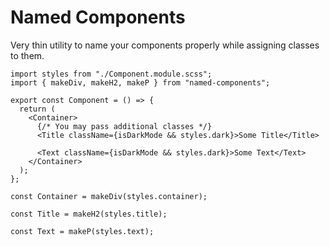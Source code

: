 # Named Components

Very thin utility to name your components properly while assigning classes to them.

```tsx
import styles from "./Component.module.scss";
import { makeDiv, makeH2, makeP } from "named-components";

export const Component = () => {
  return (
    <Container>
      {/* You may pass additional classes */}
      <Title className={isDarkMode && styles.dark}>Some Title</Title>

      <Text className={isDarkMode && styles.dark}>Some Text</Text>
    </Container>
  );
};

const Container = makeDiv(styles.container);

const Title = makeH2(styles.title);

const Text = makeP(styles.text);
```
